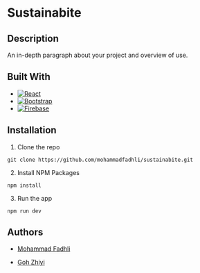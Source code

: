 # Sustainabite

## Description

An in-depth paragraph about your project and overview of use.

## Built With

* [![React][React.js]][React-url]
* [![Bootstrap][Bootstrap.com]][Bootstrap-url]
* [![Firebase][Firebase]][Firebase-url]

## Installation

1. Clone the repo
```
git clone https://github.com/mohammadfadhli/sustainabite.git
```
2. Install NPM Packages
```
npm install
```
3. Run the app
```
npm run dev
```

## Authors
 
* [Mohammad Fadhli ](https://github.com/mohammadfadhli)

* [Goh Zhiyi](https://github.com/zzz-zhiyi)

<!-- MARKDOWN LINKS & IMAGES -->
<!-- https://www.markdownguide.org/basic-syntax/#reference-style-links -->
[React.js]: https://img.shields.io/badge/React-20232A?style=for-the-badge&logo=react&logoColor=61DAFB
[React-url]: https://reactjs.org/
[Bootstrap.com]: https://img.shields.io/badge/Bootstrap-563D7C?style=for-the-badge&logo=bootstrap&logoColor=white
[Bootstrap-url]: https://getbootstrap.com
[Firebase]: https://img.shields.io/badge/Firebase-039BE5?style=for-the-badge&logo=Firebase&logoColor=white
[Firebase-url]: https://firebase.google.com/